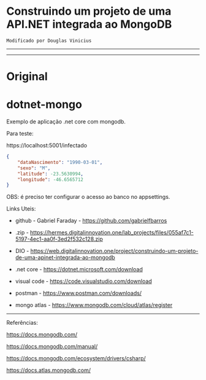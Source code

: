 # Construindo um projeto de uma API.NET integrada ao MongoDB

	Modificado por Douglas Vinicius

-----------------------------------------------
-----------------------------------------------
# Original
# dotnet-mongo

Exemplo de aplicação .net core com mongodb.

Para teste:

https://localhost:5001/infectado

```json
{
	"dataNascimento": "1990-03-01",
	"sexo": "M",
	"latitude": -23.5630994,
	"longitude": -46.6565712
}
```
OBS: é preciso ter configurar o acesso ao banco no appsettings.

Links Uteis:

- github - Gabriel Faraday - https://github.com/gabrielfbarros

- .zip - https://hermes.digitalinnovation.one/lab_projects/files/055af7c1-5197-4ec1-aa0f-3ed2f532c128.zip

- DIO - https://web.digitalinnovation.one/project/construindo-um-projeto-de-uma-apinet-integrada-ao-mongodb

- .net core - https://dotnet.microsoft.com/download

- visual code - https://code.visualstudio.com/download

- postman - https://www.postman.com/downloads/

- mongo atlas - https://www.mongodb.com/cloud/atlas/register


-----------------------------------------------

Referências:

https://docs.mongodb.com/

https://docs.mongodb.com/manual/

https://docs.mongodb.com/ecosystem/drivers/csharp/

https://docs.atlas.mongodb.com/